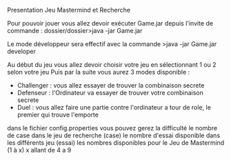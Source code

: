 Presentation Jeu Mastermind et Recherche

Pour pouvoir jouer vous allez devoir exécuter Game.jar depuis l'invite de commande :
dossier/dossier>java -jar Game.jar

Le mode développeur sera effectif avec la commande >java -jar Game.jar developer

Au début du jeu vous allez devoir choisir votre jeu en sélectionnant 1 ou 2 selon votre jeu 
Puis par la suite vous aurez 3 modes disponible :

- Challenger : vous allez essayer de trouver la combinaison secrete
- Defenseur : l'Ordinateur va essayer de trouver votre combinaison secrete 
- Duel : vous allez faire une partie contre l'ordinateur a tour de role, le premier qui trouve l'emporte

dans le fichier config.properties vous pouvez gerez la difficulté 
le nombre de case dans le jeu de recherche (case)
le nombre d'essai disponible dans les différents jeu (essai)
les nombres disponibles pour le Jeu de Mastermind (1 à x) x allant de 4 a 9


